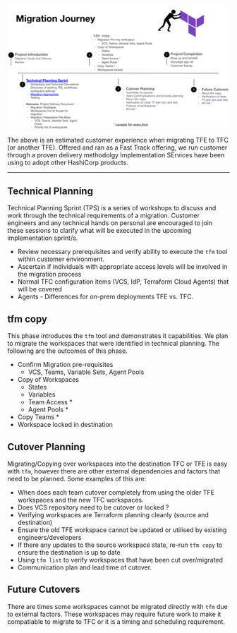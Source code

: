 ![Migration Journey](../images/migration-journey.png)


The above is an estimated customer experience when migrating TFE to TFC (or another TFE).
Offered and ran as a Fast Track offering, we run customer through a proven delivery methodolgy Implementation SErvices have been using to adopt other HashiCorp products. 

--- 
## Technical Planning

Technical Planning Sprint (TPS) is a series of workshops to discuss and work through the technical requirements of a migration. Customer engineers and any technical hands on personal are encouraged to join these sessions to clarify what will be executed in the upcoming implementation sprint/s.

- Review necessary prerequisites and verify ability to execute the `tfm` tool within customer environment. 
- Ascertain if individuals with appropriate access levels will be involved in the migration process
- Normal TFC configuration items (VCS, IdP, Terraform Cloud Agents) that will be covered
- Agents - Differences for on-prem deployments TFE vs. TFC.


## tfm copy
This phase introduces the `tfm` tool and demonstrates it capabilities. We plan to migrate the workspaces that were identified in technical planning. The following are the outcomes of this phase.

- Confirm Migration pre-requisites
    - VCS, Teams, Variable Sets, Agent Pools
- Copy of Workspaces
    - States
    - Variables
    - Team Access *
    - Agent Pools *
- Copy Teams *
- Workspace locked in destination


## Cutover Planning
Migrating/Copying over workspaces into the destination TFC or TFE is easy with `tfm`, however there are other external dependencies and factors that need to be planned. Some examples of this are:

- When does each team cutover completely from using the older TFE workspaces and the new TFC workspaces. 
- Does VCS repository need to be cutover or locked ?
- Verifying workspaces are Terraform planning cleanly (source and destination)
- Ensure the old TFE workspace cannot be updated or utilised by existing engineers/developers
- If there any updates to the source workspace state, re-run `tfm copy` to ensure the destination is up to date
- Using `tfm list` to verify workspaces that have been cut over/migrated
- Communication plan and lead time of cutover.


## Future Cutovers
There are times some workspaces cannot be migrated directly with `tfm` due to external factors. These workspaces may require future work to make it compatiable to migrate to TFC or it is a timing and scheduling requirement.